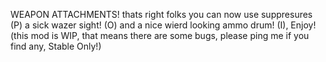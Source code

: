 WEAPON ATTACHMENTS! thats right folks you can now use suppresures (P) a sick wazer sight! (O) and a nice wierd looking ammo drum! (I), Enjoy! (this mod is WIP, that means there are some bugs, please ping me if you find any, Stable Only!)
